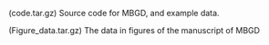 (code.tar.gz)
Source code for MBGD, and example data.

(Figure_data.tar.gz)
The data in figures of the manuscript of MBGD
